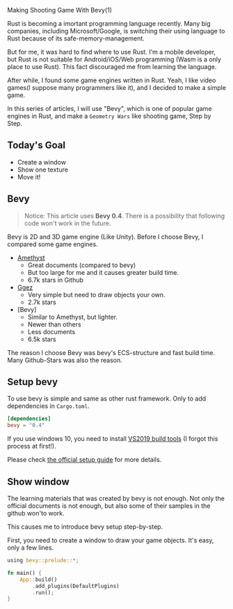 
Making Shooting Game With Bevy(1)

Rust is becoming a imortant programming language recently. Many big companies, including Microsoft/Google, is switching their using language to Rust because of its safe-memory-management. 

But for me, it was hard to find where to use Rust. I'm a mobile developer, but Rust is not suitable for Android/iOS/Web programming (Wasm is a only place to use Rust). This fact discouraged me from learning the language.

After while, I found some game engines written in Rust. Yeah, I like video games(I suppose many programmers like it), and I decided to make a simple game.

In this series of articles, I will use "Bevy", which is one of popular game engines in Rust, and make a `Geometry Wars` like shooting game, Step by Step.

<!-- more -->

## Today's Goal

* Create a window
* Show one texture
* Move it!

## Bevy

> Notice: This article uses **Bevy 0.4**. There is a possibility that following code won't work in the future.

Bevy is 2D and 3D game engine (Like Unity). Before I choose Bevy, I compared some game engines.

* [Amethyst](https://amethyst.rs/)
  * Great documents (compared to bevy)
  * But too large for me and it causes greater build time.
  * 6.7k stars in Github
* [Ggez](https://ggez.rs/)
  * Very simple but need to draw objects your own.
  * 2.7k stars
* [Bevy]
  * Similar to Amethyst, but lighter.
  * Newer than others
  * Less documents
  * 6.5k stars

The reason I choose Bevy was bevy's ECS-structure and fast build time. Many Github-Stars was also the reason.


## Setup bevy

To use bevy is simple and same as other rust framework.  Only to add dependencies in `Cargo.toml`.

```toml
[dependencies]
bevy = "0.4"
```

If you use windows 10, you need to install [VS2019 build tools](https://visualstudio.microsoft.com/thank-you-downloading-visual-studio/?sku=BuildTools&rel=16)  (I forgot this process at first!).

Please check [the official setup guide](https://bevyengine.org/learn/book/getting-started/setup/) for more details.


## Show window

The learning materials that was created by bevy is not enough. Not only the official documents is not enough, but also some of their samples in the github won'to work.

This causes me to introduce bevy setup step-by-step.

First, you need to create a window to draw your game objects. It's easy, only a few lines.

```rust
using bevy::prelude::*;

fn main() {
    App::build()
        .add_plugins(DefaultPlugins)
        .run();
}
```











